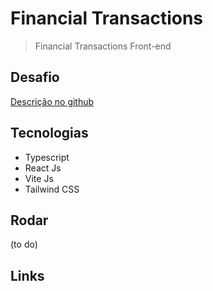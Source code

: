 # Financial Transactions

> Financial Transactions Front-end

## Desafio

[Descrição no github](https://github.com/Pagnet/desafio-back-end)

## Tecnologias

- Typescript
- React Js
- Vite Js
- Tailwind CSS

## Rodar

(to do)

## Links
